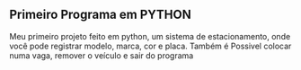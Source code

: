 ## Primeiro Programa em PYTHON
Meu primeiro projeto feito em python, um sistema de estacionamento, onde você pode registrar modelo, marca, cor e placa. Também é Possivel colocar numa vaga, remover o veículo e sair do programa
